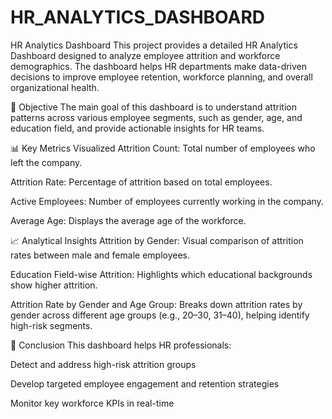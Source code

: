# HR_ANALYTICS_DASHBOARD
 HR Analytics Dashboard
This project provides a detailed HR Analytics Dashboard designed to analyze employee attrition and workforce demographics. The dashboard helps HR departments make data-driven decisions to improve employee retention, workforce planning, and overall organizational health.

📌 Objective
The main goal of this dashboard is to understand attrition patterns across various employee segments, such as gender, age, and education field, and provide actionable insights for HR teams.

📊 Key Metrics Visualized
Attrition Count: Total number of employees who left the company.

Attrition Rate: Percentage of attrition based on total employees.

Active Employees: Number of employees currently working in the company.

Average Age: Displays the average age of the workforce.

📈 Analytical Insights
Attrition by Gender: Visual comparison of attrition rates between male and female employees.

Education Field-wise Attrition: Highlights which educational backgrounds show higher attrition.

Attrition Rate by Gender and Age Group: Breaks down attrition rates by gender across different age groups (e.g., 20–30, 31–40), helping identify high-risk segments.

📌 Conclusion
This dashboard helps HR professionals:

Detect and address high-risk attrition groups

Develop targeted employee engagement and retention strategies

Monitor key workforce KPIs in real-time
